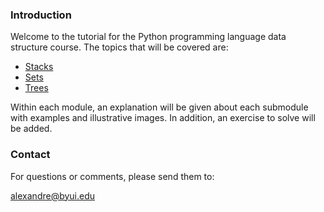 ### Introduction
Welcome to the tutorial for the Python programming language data structure course. The topics that will be covered are:
* [Stacks](stacks.md)
* [Sets](sets.md)
* [Trees](trees.md)

Within each module, an explanation will be given about each submodule with examples and illustrative images. In addition, an exercise to solve will be added.
### Contact
For questions or comments, please send them to:

alexandre@byui.edu
